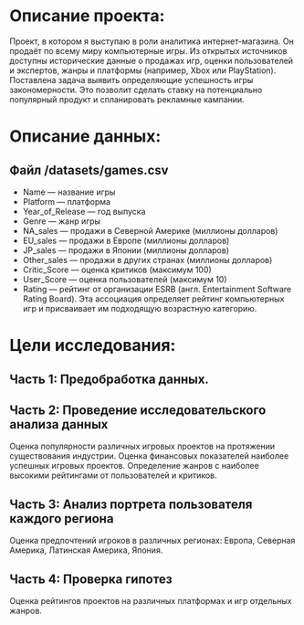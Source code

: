 
# Описание проекта: 

Проект, в котором я выступаю в роли аналитика интернет-магазина. Он продаёт по всему миру компьютерные игры. Из открытых источников доступны исторические данные о продажах игр, оценки пользователей и экспертов, жанры и платформы (например, Xbox или PlayStation). Поставлена задача выявить определяющие успешность игры закономерности. Это позволит сделать ставку на потенциально популярный продукт и спланировать рекламные кампании.

# Описание данных:

## Файл /datasets/games.csv
  * Name — название игры
  * Platform — платформа
  * Year_of_Release — год выпуска
  * Genre — жанр игры
  * NA_sales — продажи в Северной Америке (миллионы долларов)
  * EU_sales — продажи в Европе (миллионы долларов)
  * JP_sales — продажи в Японии (миллионы долларов)
  * Other_sales — продажи в других странах (миллионы долларов)
  * Critic_Score — оценка критиков (максимум 100)
  * User_Score — оценка пользователей (максимум 10)
  * Rating — рейтинг от организации ESRB (англ. Entertainment Software Rating Board). Эта ассоциация определяет рейтинг компьютерных игр и присваивает им подходящую возрастную категорию.
  
# Цели исследования:

## Часть 1: Предобработка данных.

## Часть 2: Проведение исследовательского анализа данных

Оценка популярности различных игровых проектов на протяжении существования индустрии. Оценка финансовых показателей наиболее успешных игровых проектов. Определение жанров с наиболее высокими рейтингами от пользователей и критиков.

## Часть 3: Анализ портрета пользователя каждого региона

Оценка предпочтений игроков в различных регионах: Европа, Северная Америка, Латинская Америка, Япония.

## Часть 4: Проверка гипотез

Оценка рейтингов проектов на различных платформах и игр отдельных жанров.
